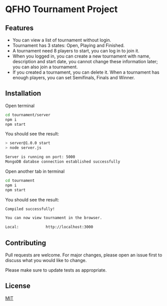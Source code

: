 # QFHO Tournament Project

## Features

- You can view a list of tournament without login.
- Tournament has 3 states: Open, Playing and Finished.
- A tournament need 8 players to start, you can log in to join it.
- When you logged in, you can create a new tournament with name, description and start date, you cannot change these information later; you can also join a tournament.
- If you created a tournament, you can delete it. When a tournament has enough players, you can set Semifinals, Finals and Winner.

## Installation

Open terminal

```bash
cd tournament/server
npm i
npm start
```

You should see the result:

```bash
> server@1.0.0 start
> node server.js

Server is running on port: 5000
MongoDB databse connection established successfully
```

Open another tab in terminal

```bash
cd tournament
npm i
npm start
```

You should see the result:

```bash
Compiled successfully!

You can now view tournament in the browser.

Local:            http://localhost:3000
```

## Contributing

Pull requests are welcome. For major changes, please open an issue first to discuss what you would like to change.

Please make sure to update tests as appropriate.

## License

[MIT](https://choosealicense.com/licenses/mit/)
